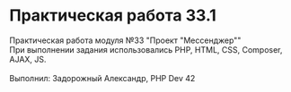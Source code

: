# **Практическая работа 33.1**

Практическая работа модуля №33 "Проект "Мессенджер""<br>
При выполнении задания использовались PHP, HTML, CSS, Composer, AJAX, JS.
<br>
<br>
Выполнил: Задорожный Александр, PHP Dev 42<br>

